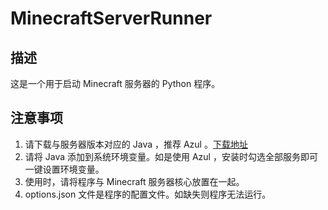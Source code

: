 # MinecraftServerRunner

## 描述
这是一个用于启动 Minecraft 服务器的 Python 程序。

## 注意事项
1. 请下载与服务器版本对应的 Java ，推荐 Azul 。[下载地址](https://www.azul.com/downloads/)
2. 请将 Java 添加到系统环境变量。如是使用 Azul ，安装时勾选全部服务即可一键设置环境变量。
3. 使用时，请将程序与 Minecraft 服务器核心放置在一起。
4. options.json 文件是程序的配置文件。如缺失则程序无法运行。